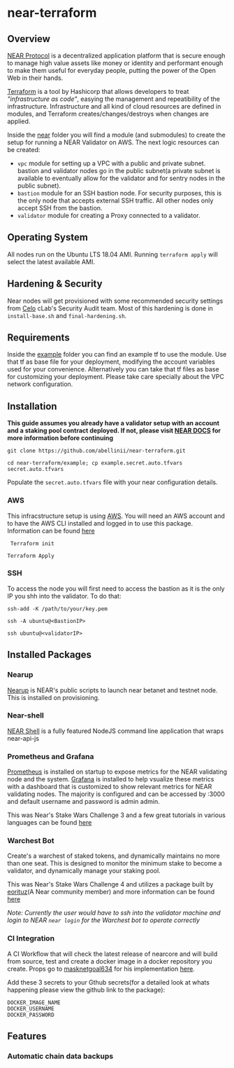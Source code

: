 # near-terraform

## Overview

[NEAR Protocol](https://near.org/) is a decentralized application platform that is secure enough to manage high value assets like money or identity and performant enough to make them useful for everyday people, putting the power of the Open Web in their hands.

[Terraform](https://www.terraform.io) is a tool by Hashicorp that allows developers to treat _"infrastructure as code"_, easying the management and repeatibility of the
infrastructure.
Infrastructure and all kind of cloud resources are defined in modules, and Terraform creates/changes/destroys when changes are applied.

Inside the [near](./near) folder you will find a module (and submodules) to create the setup for running a NEAR Validator on AWS. The next logic resources can be created:

- `vpc` module for setting up a VPC with a public and private subnet. bastion and validator nodes go in the public subnet(a private subnet is available to eventually allow for the validator and for sentry nodes in the public subnet).
- `bastion` module for an SSH bastion node. For security purposes, this is the only node that accepts external SSH traffic. All other nodes only accept SSH from the bastion.
- `validator` module for creating a Proxy connected to a validator.


## Operating System

All nodes run on the Ubuntu LTS 18.04 AMI. Running `terraform apply` will select the latest available AMI.


## Hardening & Security

Near nodes will get provisioned with some recommended security settings from [Celo](https://www.celo.org) cLab's Security Audit team. Most of this hardening is done in `install-base.sh` and `final-hardening.sh`. 


## Requirements

Inside the [example](./example) folder you can find an example tf to use the module. Use that tf as base file for your deployment, modifying the account variables used for your convenience.
Alternatively you can take that tf files as base for customizing your deployment. Please take care specially about the VPC network configuration. 


## Installation

**This guide assumes you already have a validator setup with an account and a staking pool contract deployed. If not, please visit [NEAR DOCS](https://docs.near.org/docs/validator/staking-overview) for more information before continuing**

```git clone https://github.com/abellinii/near-terraform.git ```

```cd near-terraform/example; cp example.secret.auto.tfvars secret.auto.tfvars```

Populate the ``` secret.auto.tfvars ``` file with your near configuration details.


### AWS

This infracstructure setup is using [AWS](https://aws.amazon.com/). You will need an AWS account and to have the AWS CLI installed and logged in to use this package. Information can be found [here](https://docs.aws.amazon.com/cli/latest/userguide/cli-configure-files.html)


``` Terraform init```

```Terraform Apply```

### SSH

To access the node you will first need to access the bastion as it is the only IP you shh into the validator. To do that:

```ssh-add -K /path/to/your/key.pem```

```ssh -A ubuntu@<BastionIP>```

```ssh ubuntu@<validatorIP>```


## Installed Packages
 

### Nearup

[Nearup](https://github.com/near/nearup) is NEAR's public scripts to launch near betanet and testnet node. This is installed on provisioning.

### Near-shell

[NEAR Shell](https://docs.near.org/docs/development/near-shell) is a fully featured NodeJS command line application that wraps near-api-js

### Prometheus and Grafana

[Prometheus](https://prometheus.io/) is installed on startup to expose metrics for the NEAR validating node and the system. [Grafana](https://grafana.com/) is installed to help vsualize these metrics with a dashboard that is customized to show relevant metrics for NEAR validating nodes. The majority is configured and can be accessed by <NODE IP>:3000 and default username and password is admin admin.

This was Near's Stake Wars Challenge 3 and a few great tutorials in various languages can be found [here](https://github.com/nearprotocol/stakewars/blob/master/challenges/challenge003.md)  

### Warchest Bot

Create's a warchest of staked tokens, and dynamically maintains no more than one seat. This is designed to monitor the minimum stake to become a validator, and dynamically manage your staking pool.

This was Near's Stake Wars Challenge 4 and utilizes a package built by [eorituz](https://github.com/eorituz)(A Near community member) and more information can be found [here](https://github.com/eorituz/near_warchest)

*Note: Currently the user would have to ssh into the validator machine and login to NEAR ``` near login ``` for the Warchest bot to operate correctly*

### CI Integration

A CI Workflow that will check the latest release of nearcore and will build from source, test and create a docker image in a docker repository you create. Props go to [masknetgoal634](https://github.com/masknetgoal634) for his implementation [here](https://github.com/masknetgoal634/nearcore-deploy). 

Add these 3 secrets to your Gthub secrets(for a detailed look at whats happening please view the github link to the package):

```
DOCKER_IMAGE_NAME
DOCKER_USERNAME
DOCKER_PASSWORD
```

## Features


### Automatic chain data backups 
